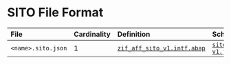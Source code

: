 # SITO File Format

File | Cardinality | Definition | Schema | Example
:--- | :---  | :--- | :--- | :---
`<name>.sito.json` | 1 | [`zif_aff_sito_v1.intf.abap`](./type/zif_aff_sito_v1.intf.abap) | [`sito-v1.json`](./sito-v1.json) | [`zmo_sito_test.sito.json`](./examples/zmo_sito_test.sito.json)
